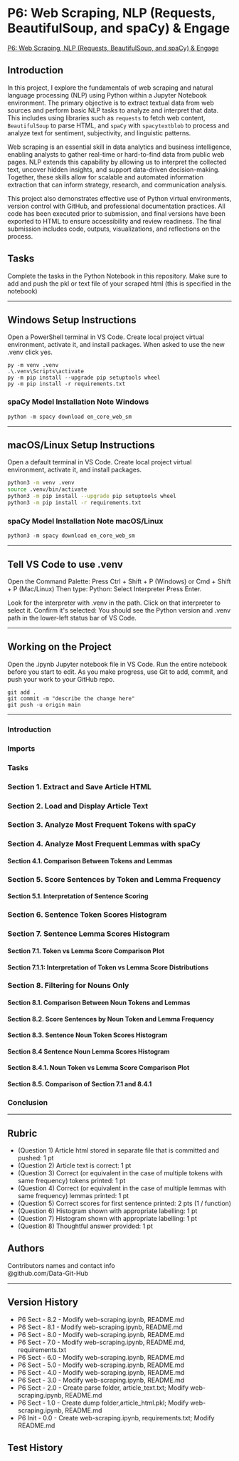 # P6: Web Scraping, NLP (Requests, BeautifulSoup, and spaCy) & Engage

[P6: Web Scraping, NLP (Requests, BeautifulSoup, and spaCy) & Engage](https://github.com/Data-Git-Hub/web-scraping)

## Introduction
In this project, I explore the fundamentals of web scraping and natural language processing (NLP) using Python within a Jupyter Notebook environment. The primary objective is to extract textual data from web sources and perform basic NLP tasks to analyze and interpret that data. This includes using libraries such as `requests` to fetch web content, `BeautifulSoup` to parse HTML, and `spaCy` with `spacytextblob` to process and analyze text for sentiment, subjectivity, and linguistic patterns.

Web scraping is an essential skill in data analytics and business intelligence, enabling analysts to gather real-time or hard-to-find data from public web pages. NLP extends this capability by allowing us to interpret the collected text, uncover hidden insights, and support data-driven decision-making. Together, these skills allow for scalable and automated information extraction that can inform strategy, research, and communication analysis.

This project also demonstrates effective use of Python virtual environments, version control with GitHub, and professional documentation practices. All code has been executed prior to submission, and final versions have been exported to HTML to ensure accessibility and review readiness. The final submission includes code, outputs, visualizations, and reflections on the process.

## Tasks

Complete the tasks in the Python Notebook in this repository.
Make sure to add and push the pkl or text file of your scraped html (this is specified in the notebook)

---

## Windows Setup Instructions

Open a PowerShell terminal in VS Code. 
Create local project virtual environment, activate it, and install packages. 
When asked to use the new .venv click yes. 

```shell
py -m venv .venv
.\.venv\Scripts\activate
py -m pip install --upgrade pip setuptools wheel
py -m pip install -r requirements.txt
```

### spaCy Model Installation Note Windows

```shell
python -m spacy download en_core_web_sm
```
---

## macOS/Linux Setup Instructions

Open a default terminal in VS Code. 
Create local project virtual environment, activate it, and install packages. 

```zsh
python3 -m venv .venv
source .venv/bin/activate
python3 -m pip install --upgrade pip setuptools wheel
python3 -m pip install -r requirements.txt
```

### spaCy Model Installation Note macOS/Linux

```shell
python3 -m spacy download en_core_web_sm
```
---

## Tell VS Code to use .venv

Open the Command Palette: Press Ctrl + Shift + P (Windows) or Cmd + Shift + P (Mac/Linux)
Then type: Python: Select Interpreter
Press Enter.

Look for the interpreter with .venv in the path.
Click on that interpreter to select it.
Confirm it's selected: You should see the Python version and .venv path in the lower-left status bar of VS Code.

---

## Working on the Project

Open the .ipynb Jupyter notebook file in VS Code. 
Run the entire notebook before you start to edit. 
As you make progress, use Git to add, commit, and push your work to your GitHub repo.

```shell
git add .
git commit -m "describe the change here"
git push -u origin main
```

---

### Introduction

### Imports

### Tasks

### Section 1. Extract and Save Article HTML

### Section 2. Load and Display Article Text

### Section 3. Analyze Most Frequent Tokens with spaCy

### Section 4. Analyze Most Frequent Lemmas with spaCy

#### Section 4.1. Comparison Between Tokens and Lemmas

### Section 5. Score Sentences by Token and Lemma Frequency

#### Section 5.1. Interpretation of Sentence Scoring

### Section 6. Sentence Token Scores Histogram

### Section 7. Sentence Lemma Scores Histogram

#### Section 7.1. Token vs Lemma Score Comparison Plot

#### Section 7.1.1: Interpretation of Token vs Lemma Score Distributions

### Section 8. Filtering for Nouns Only

#### Section 8.1. Comparison Between Noun Tokens and Lemmas

#### Section 8.2. Score Sentences by Noun Token and Lemma Frequency

#### Section 8.3. Sentence Noun Token Scores Histogram

#### Section 8.4 Sentence Noun Lemma Scores Histogram

#### Section 8.4.1. Noun Token vs Lemma Score Comparison Plot

#### Section 8.5. Comparison of Section 7.1 and 8.4.1

### Conclusion

---

## Rubric

* (Question 1) Article html stored in separate file that is committed and pushed: 1 pt
* (Question 2) Article text is correct: 1 pt
* (Question 3) Correct (or equivalent in the case of multiple tokens with same frequency) tokens printed: 1 pt
* (Question 4) Correct (or equivalent in the case of multiple lemmas with same frequency) lemmas printed: 1 pt
* (Question 5) Correct scores for first sentence printed: 2 pts (1 / function)
* (Question 6) Histogram shown with appropriate labelling: 1 pt
* (Question 7) Histogram shown with appropriate labelling: 1 pt
* (Question 8) Thoughtful answer provided: 1 pt

## Authors

Contributors names and contact info <br>
@github.com/Data-Git-Hub <br>

---

## Version History
- P6 Sect - 8.2 - Modify web-scraping.ipynb, README.md
- P6 Sect - 8.1 - Modify web-scraping.ipynb, README.md
- P6 Sect - 8.0 - Modify web-scraping.ipynb, README.md
- P6 Sect - 7.0 - Modify web-scraping.ipynb, README.md, requirements.txt
- P6 Sect - 6.0 - Modify web-scraping.ipynb, README.md
- P6 Sect - 5.0 - Modify web-scraping.ipynb, README.md
- P6 Sect - 4.0 - Modify web-scraping.ipynb, README.md
- P6 Sect - 3.0 - Modify web-scraping.ipynb, README.md
- P6 Sect - 2.0 - Create parse folder, article_text.txt; Modify web-scraping.ipynb, README.md
- P6 Sect - 1.0 - Create dump folder,article_html.pkl; Modify web-scraping.ipynb, README.md
- P6 Init - 0.0 - Create web-scraping.ipynb, requirements.txt; Modify README.md
## Test History